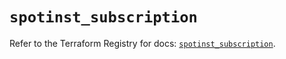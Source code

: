 # `spotinst_subscription`

Refer to the Terraform Registry for docs: [`spotinst_subscription`](https://registry.terraform.io/providers/spotinst/spotinst/1.166.0/docs/resources/subscription).
